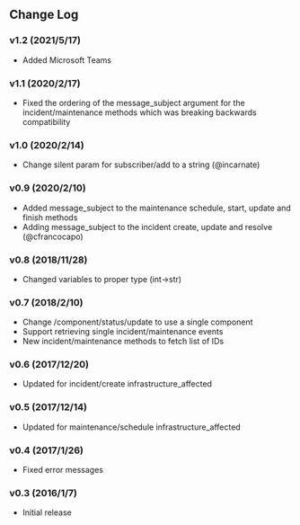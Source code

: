 ## Change Log

### v1.2 (2021/5/17)
- Added Microsoft Teams

### v1.1 (2020/2/17)
- Fixed the ordering of the message_subject argument for the incident/maintenance methods which was breaking backwards compatibility

### v1.0 (2020/2/14)
- Change silent param for subscriber/add to a string (@incarnate)

### v0.9 (2020/2/10)
- Added message_subject to the maintenance schedule, start, update and finish methods
- Adding message_subject to the incident create, update and resolve (@cfrancocapo)

### v0.8 (2018/11/28)
- Changed variables to proper type (int->str)

### v0.7 (2018/2/10)
- Change /component/status/update to use a single component
- Support retrieving single incident/maintenance events
- New incident/maintenance methods to fetch list of IDs

### v0.6 (2017/12/20)
- Updated for incident/create infrastructure_affected

### v0.5 (2017/12/14)
- Updated for maintenance/schedule infrastructure_affected

### v0.4 (2017/1/26)
- Fixed error messages

### v0.3 (2016/1/7)
- Initial release
